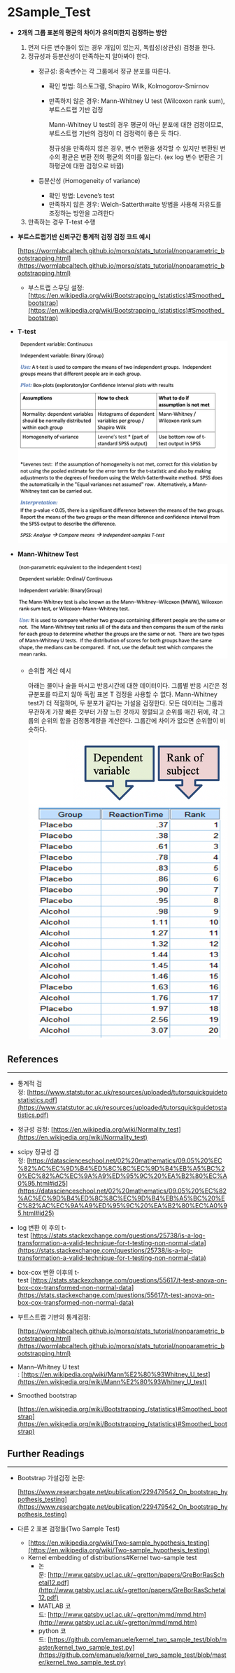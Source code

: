 # 2Sample_Test

- **2개의 그룹 표본의 평균의 차이가 유의미한지 검정하는 방안**
    1. 먼저 다른 변수들이 있는 경우 개입이 있는지, 독립성(상관성) 검정을 한다.
    2. 정규성과 등분산성이 만족하는지 알아봐야 한다.
        - 정규성: 종속변수는 각 그룹에서 정규 분포를 따른다.
            - 확인 방법: 히스토그램, Shapiro Wilk, Kolmogorov-Smirnov
            - 만족하지 않은 경우: Mann-Whitney U test (Wilcoxon rank sum), 부트스트랩 기반 검정
                
                 Mann-Whitney U test의 경우 평균이 아닌 분포에 대한 검정이므로, 부트스트랩 기반의 검정이 더 검정력이 좋은 듯 하다.
                
                정규성을 만족하지 않은 경우, 변수 변환을 생각할 수 있지만 변환된 변수의 평균은 변환 전의 평균의 의미를 잃는다. (ex log 변수 변환은 기하평균에 대한 검정으로 바뀜)
                
        - 등분산성 (Homogeneity of variance)
            - 확인 방법: Levene’s test
            - 만족하지 않은 경우: Welch-Satterthwaite 방법을 사용해 자유도를 조정하는 방안을 고려한다
    3. 만족하는 경우 T-test 수행

- **부트스트랩기반 신뢰구간 통계적 검정 검정 코드 예시**
    
    [https://wormlabcaltech.github.io/mprsq/stats_tutorial/nonparametric_bootstrapping.html](https://wormlabcaltech.github.io/mprsq/stats_tutorial/nonparametric_bootstrapping.html)
    
    - 부스트랩 스무딩 설정: [https://en.wikipedia.org/wiki/Bootstrapping_(statistics)#Smoothed_bootstrap](https://en.wikipedia.org/wiki/Bootstrapping_(statistics)#Smoothed_bootstrap)
    
- **T-test**
    
    ![Untitled](2Sample_Test%202de3b9d4496345d794088c87b55f6afe/Untitled.png)
    
- **Mann-Whitnew Test**
    
    ![Untitled](2Sample_Test%202de3b9d4496345d794088c87b55f6afe/Untitled%201.png)
    
    - 순위합 계산 예시
        
        아래는 물이나 술을 마시고 반응시간에 대한 데이터이다. 그룹별 반응 시간은 정규분포를 따르지 않아 독립 표본 T 검정을 사용할 수 없다. Mann-Whitney test가 더 적절하며, 두 분포가 같다는 가설을 검정한다. 모든 데이터는 그룹과 무관하게 가장 빠른 것부터 가장 느린 것까지 정렬되고 순위를 매긴 뒤에, 각 그룹의 순위의 합을 검정통계량을 계산한다. 그룹간에 차이가 없으면 순위합이 비슷하다.
        
        ![Untitled](2Sample_Test%202de3b9d4496345d794088c87b55f6afe/Untitled%202.png)
        

## **References**

---

- 통계적 검정: [https://www.statstutor.ac.uk/resources/uploaded/tutorsquickguidetostatistics.pdf](https://www.statstutor.ac.uk/resources/uploaded/tutorsquickguidetostatistics.pdf)
- 정규성 검정: [https://en.wikipedia.org/wiki/Normality_test](https://en.wikipedia.org/wiki/Normality_test)
- scipy 정규성 검정: [https://datascienceschool.net/02%20mathematics/09.05%20%EC%82%AC%EC%9D%B4%ED%8C%8C%EC%9D%B4%EB%A5%BC%20%EC%82%AC%EC%9A%A9%ED%95%9C%20%EA%B2%80%EC%A0%95.html#id25](https://datascienceschool.net/02%20mathematics/09.05%20%EC%82%AC%EC%9D%B4%ED%8C%8C%EC%9D%B4%EB%A5%BC%20%EC%82%AC%EC%9A%A9%ED%95%9C%20%EA%B2%80%EC%A0%95.html#id25)
- log 변환 이 후의 t-test [https://stats.stackexchange.com/questions/25738/is-a-log-transformation-a-valid-technique-for-t-testing-non-normal-data](https://stats.stackexchange.com/questions/25738/is-a-log-transformation-a-valid-technique-for-t-testing-non-normal-data)
- box-cox 변환 이후의 t-test [https://stats.stackexchange.com/questions/55617/t-test-anova-on-box-cox-transformed-non-normal-data](https://stats.stackexchange.com/questions/55617/t-test-anova-on-box-cox-transformed-non-normal-data)
- 부트스트랩 기반의 통계검정:
    
    [https://wormlabcaltech.github.io/mprsq/stats_tutorial/nonparametric_bootstrapping.html](https://wormlabcaltech.github.io/mprsq/stats_tutorial/nonparametric_bootstrapping.html)
    
- Mann–Whitney U test : [https://en.wikipedia.org/wiki/Mann%E2%80%93Whitney_U_test](https://en.wikipedia.org/wiki/Mann%E2%80%93Whitney_U_test)
- Smoothed bootstrap
    
    [https://en.wikipedia.org/wiki/Bootstrapping_(statistics)#Smoothed_bootstrap](https://en.wikipedia.org/wiki/Bootstrapping_(statistics)#Smoothed_bootstrap)
    

## **Further Readings**

---

- Bootstrap 가설검정 논문:
    
    [https://www.researchgate.net/publication/229479542_On_bootstrap_hypothesis_testing](https://www.researchgate.net/publication/229479542_On_bootstrap_hypothesis_testing)
    
- 다른 2 표본 검정들(Two Sample Test)
    - [https://en.wikipedia.org/wiki/Two-sample_hypothesis_testing](https://en.wikipedia.org/wiki/Two-sample_hypothesis_testing)
    - Kernel embedding of distributions#Kernel two-sample test
        - 논문: [http://www.gatsby.ucl.ac.uk/~gretton/papers/GreBorRasSchetal12.pdf](http://www.gatsby.ucl.ac.uk/~gretton/papers/GreBorRasSchetal12.pdf)
        - MATLAB 코드: [http://www.gatsby.ucl.ac.uk/~gretton/mmd/mmd.htm](http://www.gatsby.ucl.ac.uk/~gretton/mmd/mmd.htm)
        - python 코드: [https://github.com/emanuele/kernel_two_sample_test/blob/master/kernel_two_sample_test.py](https://github.com/emanuele/kernel_two_sample_test/blob/master/kernel_two_sample_test.py)